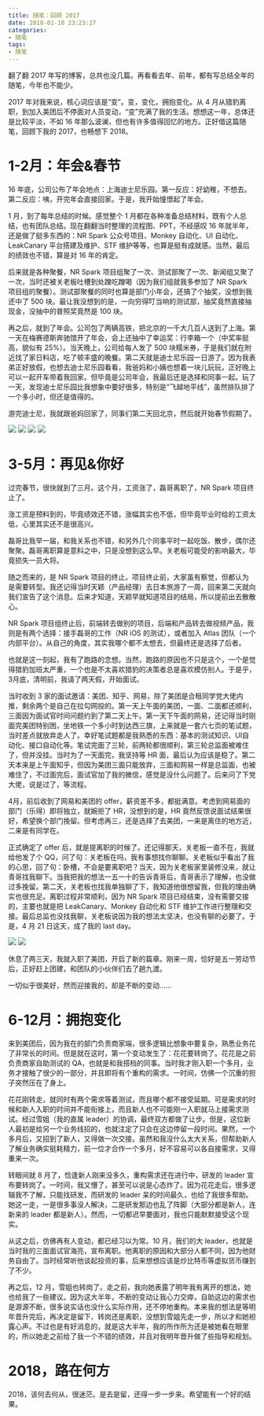 ```yaml
---
title: 随笔：回顾 2017
date: 2018-01-10 23:23:27
categories:
- 随笔
tags:
- 随笔
---
```


翻了翻 2017 年写的博客，总共也没几篇。再看看去年、前年，都有写总结全年的随笔，今年也不能少。

2017 年对我来说，核心词应该是“变”。变，变化，拥抱变化。从 4 月从猎豹离职，到加入美团后不停面对人员变动，“变”充满了我的生活。想想这一年，总体还是比较平淡，不如 16 年那么波澜，但也有许多值得回忆的地方。正好借这篇随笔，回顾下我的 2017，也畅想下 2018。

<!-- more -->

# 1-2月：年会&春节 #

16 年底，公司公布了年会地点：上海迪士尼乐园。第一反应：好幼稚，不想去。第二反应：咦，开完年会直接回家。于是，我开始憧憬起了年会。

1 月，到了每年总结的时候。感觉整个 1 月都在各种准备总结材料，既有个人总结，也有团队总结。现在翻翻当时整理的流程图、PPT，不经感叹 16 年就半年，还是做了挺多东西的：NR Spark 公众号项目、Monkey 自动化、UI 自动化、LeakCanary 平台搭建及维护、STF 维护等等，也算是挺有成就感。当然，最后的绩效也不错，算是对 16 年的肯定。

后来就是各种聚餐，NR Spark 项目组聚了一次、测试部聚了一次、新闻组又聚了一次，当时还被关老板吐槽到处蹭吃蹭喝（因为我们组就我多参加了 NR Spark 项目组的聚餐）。测试部聚餐的同时也算是部门小年会，还搞了个抽奖，没想到我还中了 500 块。最让我没想到的是，一向穷得叮当响的测试部，抽奖竟然直接抽现金，没抽中的普照奖竟然是 100 块。

再之后，就到了年会。公司包了两辆高铁，把北京的一千大几百人送到了上海。第一天在梅赛德斯奔驰馆开了年会，会上还抽中了幸运奖：行李箱一个（中奖率挺高，貌似有 25%）。当天晚上，公司给每人发了 500 块糯米券，于是我们就在附近找了家日料店，吃了顿丰盛的晚餐。第二天就是迪士尼乐园一日游了。因为我表弟正好放假，也想去迪士尼乐园看看，我爸妈和小姨也想着一块儿玩玩，正好晚上可以一起开车带着我回家。但毕竟是公司年会，我最后还是选择和同事一起。玩了一天，发现迪士尼乐园比我想象中要好很多，特别是“飞越地平线”，虽然排队排了一个多小时，但还是值得的。

游完迪士尼，我就跟爸妈回家了，同事们第二天回北京，然后就开始春节假期了。

![](/images/Overview-of-2017/1.jpg)
![](/images/Overview-of-2017/2.jpg)
![](/images/Overview-of-2017/3.jpg)
![](/images/Overview-of-2017/4.jpg)

# 3-5月：再见&你好 #

过完春节，很快就到了三月。这个月，工资涨了，磊哥离职了，NR Spark 项目终止了。

涨工资是预料到的，毕竟绩效还不错，涨幅其实也不低，但毕竟毕业时给的工资太低，心里其实还不是很高兴。

磊哥比我早一届，和我关系也不错，和另外几个同事平时一起吃饭、散步，偶尔还聚聚。磊哥离职算是意料之中，只是没想到这么早。关老板可能受的影响最大，毕竟损失一员大将。

随之而来的，是 NR Spark 项目的终止。项目终止前，大家虽有察觉，但都认为是需要转型。我还记得当时天颖（产品经理）去日本旅游了一周，回来第二天就向我们宣告了这个消息。后来才知道，天颖早就知道项目的结局，所以提前出去散散心。

NR Spark 项目组终止后，前端转去做别的项目，后端和产品转去做视频产品，我则是有两个选择：接手磊哥的工作（NR iOS 的测试），或者加入 Atlas 团队（一个内部平台）。从自己的角度，其实我哪个都不太想去，但最终还是选择了后者。

也就是这一刻起，我有了跑路的念想。当然，跑路的原因也不只是这个，一个是觉得猎豹加班太严重，一个也是不太喜欢猎豹的决策者总是喜欢模仿别人。于是乎，3月底，清明前，我请了两天假，开始面试。

当时收到 3 家的面试邀请：美团、知乎、网易，除了美团是合租同学党大佬内推，剩余两个是自己在拉勾网投的。第一天上午面的美团，一面、二面都还顺利，三面因为面试官时间问题约到了第二天上午。第一天下午面的网易，还记得当时刚面完美团特别困，坐地铁一个多小时到达西三旗，上来就是一套六七页的笔试题，当时差点就放弃走人了。幸好笔试题都是我熟悉的东西：基本的测试知识、UI自动化、接口自动化等。笔试完面了三轮，前两轮都很顺利，第三轮总监面被难住了，但并没挂。当时为了一天面完，我坚持等 HR 面，最后认为应该是稳了。第二天本来是上午面知乎，但因为美团三面只能放弃，三面和网易一样是总监面，也被难住了，不过面完后，面试官加了我的微信，感觉是没什么问题了。后来问了下党大佬，说是过了，等流程。

4月，前后收到了网易和美团的 offer，薪资差不多，都挺满意。考虑到网易面的部门（乐得）即将独立，就婉拒了 HR，没想到的是，HR 竟然反馈说面试结果很好，希望换个部门挽留。但考虑再三，还是选择了去美团，一来是离住的地方近，二来是有同学在。

正式确定了 offer 后，就是提离职的时候了。还记得那天，关老板一直不在，我就给他发了个 QQ，问了句：关老板在吗，我有事想找你聊聊。关老板似乎看出了我的心思，回了句：卧槽，不会是要离职吧？当天，因为关老板家里装修没来，就让青哥找我聊下。当我把我的想法一五一十的告诉青哥后，青哥表示了理解，也没做过多挽留。第二天，关老板也找我单独聊了下，我知道他很想留我，但我的理由确实也很充足。离职过程非常顺利，因为 NR Spark 项目已经结束，没有需要交接的，主要也就是把 LeakCanary、Monkey 自动化和 STF 维护工作进行整理和交接。最后总监也没找我聊，关老板说因为我的想法太坚决，也没有聊的必要了。于是，4 月 21 日这天，成了我的 last day。

![](/images/Overview-of-2017/5.jpg)
![](/images/Overview-of-2017/6.jpg)

休息了两三天，我就入职了美团，开启了新的篇章。刚来一周，恰好是五一劳动节后，正好赶上团建，和团队的小伙伴们去了趟九渡。

一切似乎很美好，然而迎接我的，却是不断的变动……

# 6-12月：拥抱变化 #

来到美团后，因为我在的部门负责商家端，很多逻辑比想象中要复杂，熟悉业务花了非常长的时间。但是就在这时，第一个变动发生了：花花要转岗了。花花是之前负责商家自助测试的 QA，也就是和我搭档的同事。当时我才刚入职一个多月，业务才接触了很少的一部分，并且即将有个重构的需求。一时间，仿佛一个沉重的担子突然压在了身上。

花花刚转走，就同时有两个需求等着测试，而且哪个都不接受延期。可是需求的时候和新人入职的时间并不能衔接上，而且新人也不可能刚一入职就马上接需求测试。经过雪姐（我的直属 leader）的协调，最终双方都做了让步。但是，这位新人最初是给另一个业务线招的，也就注定了只会在这边停留一段时间。果然，一个多月后，又招到了新人，又得做一次交接。虽然和我没什么太大关系，但帮助新人了解业务确实挺耗精力，前一位才合作一个多月，好不容易可以各自接需求，又得重来一次。

转眼间就 8 月了，恰逢新人刚来没多久，重构需求还在进行中，研发的 leader 宣布要转岗了。一时间，我又懵了，甚至可以说是心态炸了。因为花花走后，很多逻辑我不了解，只能找研发，而研发的 leader 呆的时间最久，也给了我很多帮助。她这一走，一是很多事没人解决，二是研发那边也乱了阵脚（大部分都是新人，连新来的 leader 都是新人）。然而，一切都迟早要面对，我也只能默默接受这个现实。

从这之后，仿佛再有人变动，都已经习以为常。10 月，我们的大 leader，也就是当时我的三面面试官海亮，宣布离职。他离职的原因和大部分人都不同，因为他财务自由了。当时经常听他谈起投资的事，后来想想应该是炒比特币等虚拟货币赚到了不少。

再之后，12 月，雪姐也转岗了。走之前，我向她表露了明年我有离开的想法，她也给我了一些建议。因为这大半年，不断的变动让我心力交瘁，自助这边的需求也是源源不断，很多说实话也没什么实际作用，还不停地重构。本来我的想法是等明年晋升完后，再决定是留下、转岗还是离职，没想到雪姐先走一步，所以才和她袒露心声。不过也是有好消息的，就是这大半年，我的所作所为还是被她看在眼里的，所以她走之前给了我一个不错的绩效，并且对我明年晋升做了些指导和规划。

# 2018，路在何方 #

2018，该何去何从，很迷茫。是去是留，还得一步一步来。希望能有一个好的结果。